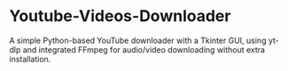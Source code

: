 # Youtube-Videos-Downloader
 A simple Python-based YouTube downloader with a Tkinter GUI, using yt-dlp and integrated FFmpeg for audio/video downloading without extra installation.
